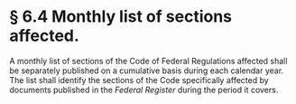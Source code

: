 # § 6.4   Monthly list of sections affected.

A monthly list of sections of the Code of Federal Regulations affected shall be separately published on a cumulative basis during each calendar year. The list shall identify the sections of the Code specifically affected by documents published in the _Federal Register_ during the period it covers. 




